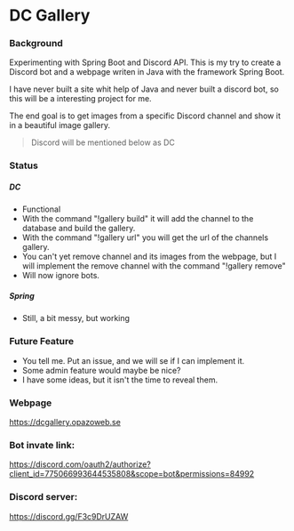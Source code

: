 # DC Gallery
### Background
Experimenting with Spring Boot and Discord API. This is my try to create a Discord bot and a webpage writen in Java with the framework Spring Boot.

I have never built a site whit help of Java and never built a discord bot, so this will be a interesting project for me.

The end goal is to get images from a specific Discord channel and show it in a beautiful image gallery.

>Discord will be mentioned below as DC
### Status

##### DC
* Functional
* With the command "!gallery build" it will add the channel to the database and build the gallery.
* With the command "!gallery url" you will get the url of the channels gallery.
* You can't yet remove channel and its images from the webpage, but I will implement the remove channel with the command "!gallery remove"
* Will now ignore bots.

##### Spring
* Still, a bit messy, but working


### Future Feature

- You tell me. Put an issue, and we will se if I can implement it.
- Some admin feature would maybe be nice?
- I have some ideas, but it isn't the time to reveal them.

### Webpage

https://dcgallery.opazoweb.se

### Bot invate link:
https://discord.com/oauth2/authorize?client_id=775066993644535808&scope=bot&permissions=84992

### Discord server:
https://discord.gg/F3c9DrUZAW